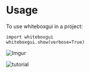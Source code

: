 # Usage

To use whiteboxgui in a project:

```
import whiteboxgui
whiteboxgui.show(verbose=True)
```
![Imgur](https://i.imgur.com/z4Pm2Mt.png)

![tutorial](https://i.imgur.com/girs2dr.gif)
